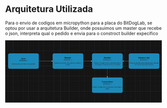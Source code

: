 # Arquitetura Utilizada

Para o envio de codigos em micropython para a placa do BitDogLab, se optou por usar a arquitetura Builder, onde possuimos um master que recebe o json, interpreta qual o pedido e envia para o constroct builder expecifico

![Desenho do estilo arquitetural usado](./ArquiteturaBuilder.png)